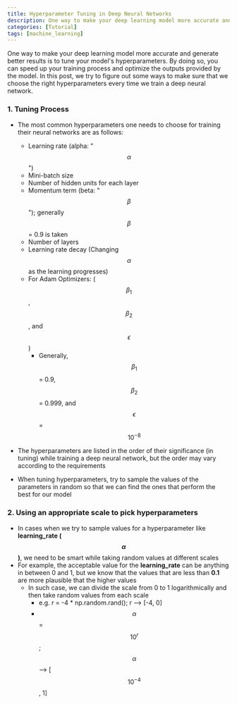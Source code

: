 ```yaml
---
title: Hyperparameter Tuning in Deep Neural Networks
description: One way to make your deep learning model more accurate and generate better results is to tune your model's hyperparameters. By doing so, you can speed up your training process and optimize the outputs provided by the model.
categories: [Tutorial]
tags: [machine_learning]
---
```



One way to make your deep learning model more accurate and generate better results is to tune your model's hyperparameters.
By doing so, you can speed up your training process and optimize the outputs provided by the model. In this post, we try
to figure out some ways to make sure that we choose the right hyperparameters every time we train a deep neural network.


### 1. Tuning Process

- The most common hyperparameters one needs to choose for training their neural networks are as follows:
    - Learning rate (alpha: "$$\alpha$$")
    - Mini-batch size
    - Number of hidden units for each layer
    - Momentum term (beta: "$$\beta$$"); generally $$\beta$$ = 0.9 is taken
    - Number of layers
    - Learning rate decay (Changing $$\alpha$$ as the learning progresses)
    - For Adam Optimizers: ($$\beta_{1}$$, $$\beta_{2}$$, and $$\epsilon$$)
        - Generally, $$\beta_{1}$$ = 0.9, $$\beta_{2}$$ = 0.999, and $$\epsilon$$ = $$10^{-8}$$
        
- The hyperparameters are listed in the order of their significance (in tuning) while training a deep neural network, but the order may vary according to the requirements

- When tuning hyperparameters, try to sample the values of the parameters in random so that we can find the ones that perform the best for our model


### 2. Using an appropriate scale to pick hyperparameters

- In cases when we try to sample values for a hyperparameter like **learning_rate ($$\alpha$$)**, we need to be smart while taking random values at different scales
- For example, the acceptable value for the **learning_rate** can be anything in between 0 and 1, but we know that the values that are less than **0.1** are more plausible that the higher values
    - In such case, we can divide the scale from 0 to 1 logarithmically and then take random values from each scale
        - e.g. r = -4 * np.random.rand();   r --> [-4, 0]
        - $$\alpha$$ = $$10^{r}$$; $$\alpha$$ --> [$$10^{-4}$$, 1]

